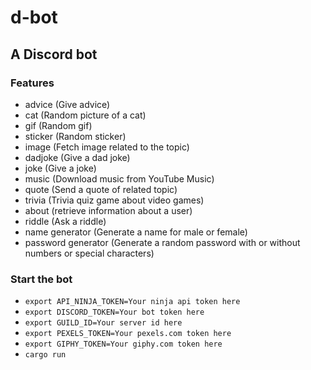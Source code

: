 # d-bot
## A Discord bot
### Features
- advice (Give advice)
- cat (Random picture of a cat)
- gif (Random gif)
- sticker (Random sticker)
- image (Fetch image related to the topic)
- dadjoke (Give a dad joke)
- joke (Give a joke)
- music (Download music from YouTube Music)
- quote (Send a quote of related topic)
- trivia (Trivia quiz game about video games)
- about (retrieve information about a user)
- riddle (Ask a riddle)
- name generator (Generate a name for male or female)
- password generator (Generate a random password with or without numbers or special characters)
### Start the bot
- `export API_NINJA_TOKEN=Your ninja api token here`
- `export DISCORD_TOKEN=Your bot token here`
- `export GUILD_ID=Your server id here`
- `export PEXELS_TOKEN=Your pexels.com token here`
- `export GIPHY_TOKEN=Your giphy.com token here`
- `cargo run`

